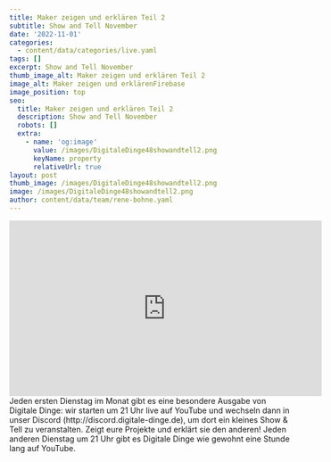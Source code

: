 ```yaml
---
title: Maker zeigen und erklären Teil 2
subtitle: Show and Tell November
date: '2022-11-01'
categories:
  - content/data/categories/live.yaml
tags: []
excerpt: Show and Tell November
thumb_image_alt: Maker zeigen und erklären Teil 2
image_alt: Maker zeigen und erklärenFirebase
image_position: top
seo:
  title: Maker zeigen und erklären Teil 2
  description: Show and Tell November
  robots: []
  extra:
    - name: 'og:image'
      value: /images/DigitaleDinge48showandtell2.png
      keyName: property
      relativeUrl: true
layout: post
thumb_image: /images/DigitaleDinge48showandtell2.png
image: /images/DigitaleDinge48showandtell2.png
author: content/data/team/rene-bohne.yaml
---
```

<iframe width="560" height="315"
src="https://www.youtube-nocookie.com/embed/2oo4oE_jpH0?modestbranding=1"
frameborder="0" allow="accelerometer; autoplay; encrypted-media;
gyroscope; picture-in-picture" allowfullscreen>\\\</iframe>
Jeden ersten Dienstag im Monat gibt es eine besondere Ausgabe von Digitale Dinge: wir starten um 21 Uhr live auf YouTube und wechseln dann in unser Discord (http://discord.digitale-dinge.de), um dort ein kleines Show & Tell zu veranstalten. Zeigt eure Projekte und erklärt sie den anderen!
Jeden anderen Dienstag um 21 Uhr gibt es Digitale Dinge wie gewohnt eine Stunde lang auf YouTube.

